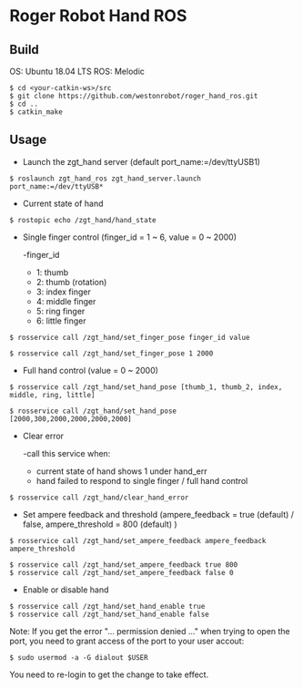# Roger Robot Hand ROS

## Build

OS: Ubuntu 18.04 LTS
ROS: Melodic

```
$ cd <your-catkin-ws>/src
$ git clone https://github.com/westonrobot/roger_hand_ros.git
$ cd ..
$ catkin_make
```

## Usage

* Launch the zgt_hand server (default port_name:=/dev/ttyUSB1)


```
$ roslaunch zgt_hand_ros zgt_hand_server.launch port_name:=/dev/ttyUSB*
```

* Current state of hand

```
$ rostopic echo /zgt_hand/hand_state
```
* Single finger control (finger_id = 1 ~ 6, value =  0 ~ 2000)

    -finger_id
    - 1: thumb
    - 2: thumb (rotation)
    - 3: index finger
    - 4: middle finger
    - 5: ring finger
    - 6: little finger

```
$ rosservice call /zgt_hand/set_finger_pose finger_id value

$ rosservice call /zgt_hand/set_finger_pose 1 2000
```
* Full hand control (value = 0 ~ 2000)

```
$ rosservice call /zgt_hand/set_hand_pose [thumb_1, thumb_2, index, middle, ring, little]

$ rosservice call /zgt_hand/set_hand_pose [2000,300,2000,2000,2000,2000]
```
* Clear error
    
    -call this service when:
    - current state of hand shows 1 under hand_err
    - hand failed to respond to single finger / full hand control

```
$ rosservice call /zgt_hand/clear_hand_error
```

* Set ampere feedback and threshold (ampere_feedback = true (default) / false, ampere_threshold = 800 (default) )

```
$ rosservice call /zgt_hand/set_ampere_feedback ampere_feedback ampere_threshold

$ rosservice call /zgt_hand/set_ampere_feedback true 800
$ rosservice call /zgt_hand/set_ampere_feedback false 0
```

* Enable or disable hand

```
$ rosservice call /zgt_hand/set_hand_enable true
$ rosservice call /zgt_hand/set_hand_enable false
```

Note:  If you get the error "... permission denied ..." when trying to open the port, you need to grant access of the port to your user accout:

```
$ sudo usermod -a -G dialout $USER
```
You need to re-login to get the change to take effect.
